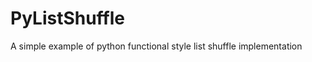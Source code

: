 PyListShuffle
=============

A simple example of python functional style list shuffle implementation
